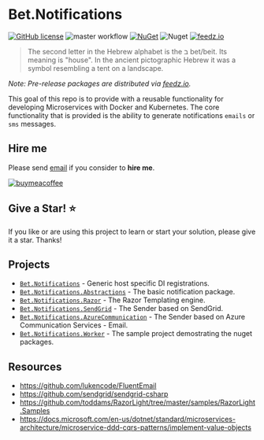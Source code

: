 # Bet.Notifications

[![GitHub license](https://img.shields.io/badge/license-MIT-blue.svg?style=flat-square)](https://raw.githubusercontent.com/kdcllc/Bet.Notifications.Abstractions/master/LICENSE)
![master workflow](https://github.com/kdcllc/Bet.Notifications/actions/workflows/master.yml/badge.svg)
[![NuGet](https://img.shields.io/nuget/v/Bet.Notifications.Abstractions.svg)](https://www.nuget.org/packages?q=Bet.Notifications.Abstractions)
![Nuget](https://img.shields.io/nuget/dt/Bet.Notifications.Abstractions)
[![feedz.io](https://img.shields.io/badge/endpoint.svg?url=https://f.feedz.io/kdcllc/bet-notifications/shield/Bet.Notifications.Abstractions/latest)](https://f.feedz.io/kdcllc/bet-notifications/packages/Bet.Notifications.Abstractions/latest/download)

> The second letter in the Hebrew alphabet is the ב bet/beit. Its meaning is "house". In the ancient pictographic Hebrew it was a symbol resembling a tent on a landscape.

_Note: Pre-release packages are distributed via [feedz.io](https://f.feedz.io/kdcllc/bet-notifications/nuget/index.json)._

This goal of this repo is to provide with a reusable functionality for developing Microservices with Docker and Kubernetes.
The core functionality that is provided is the ability to generate notifications `emails` or `sms` messages.

## Hire me

Please send [email](mailto:kingdavidconsulting@gmail.com) if you consider to **hire me**.

[![buymeacoffee](https://www.buymeacoffee.com/assets/img/custom_images/orange_img.png)](https://www.buymeacoffee.com/vyve0og)

## Give a Star! :star:

If you like or are using this project to learn or start your solution, please give it a star. Thanks!

## Projects

- [`Bet.Notifications`](./src/Bet.Notifications) - Generic host specific DI registrations.
- [`Bet.Notifications.Abstractions`](./src/Bet.Notifications.Abstractions) - The basic notification package.
- [`Bet.Notifications.Razor`](./src/Bet.Notifications.Razor) - The Razor Templating engine.
- [`Bet.Notifications.SendGrid`](./src/Bet.Notifications.SendGrid) - The Sender based on SendGrid.
- [`Bet.Notifications.AzureCommunication`](./src/Bet.Notifications.AzureCommunication) - The Sender based on Azure Communication Services - Email.
- [`Bet.Notifications.Worker`](./src/Bet.Notifications.Worker) - The sample project demostrating the nuget packages.

## Resources

- https://github.com/lukencode/FluentEmail
- https://github.com/sendgrid/sendgrid-csharp
- https://github.com/toddams/RazorLight/tree/master/samples/RazorLight.Samples
- https://docs.microsoft.com/en-us/dotnet/standard/microservices-architecture/microservice-ddd-cqrs-patterns/implement-value-objects